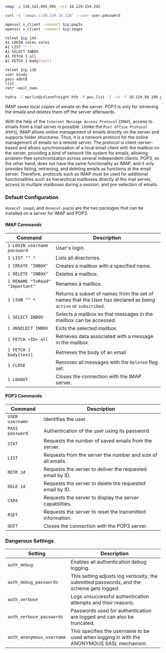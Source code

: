 ```bash
nmap -p 110,143,993,995 -sCV 10.129.154.242

curl -k 'imaps://10.129.14.128' --user user:p4ssw0rd

openssl s_client -connect $ip:pop3s
openssl s_client -connect $ip:imaps
```

```bash
telnet $ip 143
A1 LOGIN sales sales
A1 LIST "" *
A1 SELECT INBOX
A1 FETCH 1 all
A1 FETCH 1 body[text]
```

```bash
telnet $ip 110
user mindy 
pass adot8
list
retr <mail_num>
```

```bash
hydra -l marlin@inlanefreight.htb -P pws.list -I -vV -f 10.129.88.198 pop3
```
IMAP saves local copies of emails on the server. POP3 is only for retrieving the emails and deletes them off the server afterwards.

With the help of the `Internet Message Access Protocol` (`IMAP`), access to emails from a mail server is possible. Unlike the `Post Office Protocol` (`POP3`), IMAP allows online management of emails directly on the server and supports folder structures. Thus, it is a network protocol for the online management of emails on a remote server. The protocol is client-server-based and allows synchronization of a local email client with the mailbox on the server, providing a kind of network file system for emails, allowing problem-free synchronization across several independent clients. POP3, on the other hand, does not have the same functionality as IMAP, and it only provides listing, retrieving, and deleting emails as functions at the email server. Therefore, protocols such as IMAP must be used for additional functionalities such as hierarchical mailboxes directly at the mail server, access to multiple mailboxes during a session, and pre-selection of emails.

### Default Configuration
`dovecot-imapd`, and `dovecot-pop3d` are the two packages that can be installed on a server for IMAP and POP3.
#### IMAP Commands
| **Command**                     | **Description**                                                                                               |
| ------------------------------- | ------------------------------------------------------------------------------------------------------------- |
| `1 LOGIN username password`     | User's login.                                                                                                 |
| `1 LIST "" *`                   | Lists all directories.                                                                                        |
| `1 CREATE "INBOX"`              | Creates a mailbox with a specified name.                                                                      |
| `1 DELETE "INBOX"`              | Deletes a mailbox.                                                                                            |
| `1 RENAME "ToRead" "Important"` | Renames a mailbox.                                                                                            |
| `1 LSUB "" *`                   | Returns a subset of names from the set of names that the User has declared as being `active` or `subscribed`. |
| `1 SELECT INBOX`                | Selects a mailbox so that messages in the mailbox can be accessed.                                            |
| `1 UNSELECT INBOX`              | Exits the selected mailbox.                                                                                   |
| `1 FETCH <ID> all`              | Retrieves data associated with a message in the mailbox.                                                      |
| `1 FETCH 1 body[text]`          | Retrieves the body of an email                                                                                |
| `1 CLOSE`                       | Removes all messages with the `Deleted` flag set.                                                             |
| `1 LOGOUT`                      | Closes the connection with the IMAP server.                                                                   |
#### POP3 Commands
| **Command**     | **Description**                                             |
| --------------- | ----------------------------------------------------------- |
| `USER username` | Identifies the user.                                        |
| `PASS password` | Authentication of the user using its password.              |
| `STAT`          | Requests the number of saved emails from the server.        |
| `LIST`          | Requests from the server the number and size of all emails. |
| `RETR id`       | Requests the server to deliver the requested email by ID.   |
| `DELE id`       | Requests the server to delete the requested email by ID.    |
| `CAPA`          | Requests the server to display the server capabilities.     |
| `RSET`          | Requests the server to reset the transmitted information.   |
| `QUIT`          | Closes the connection with the POP3 server.                 |
### Dangerous Settings
|**Setting**|**Description**|
|---|---|
|`auth_debug`|Enables all authentication debug logging.|
|`auth_debug_passwords`|This setting adjusts log verbosity, the submitted passwords, and the scheme gets logged.|
|`auth_verbose`|Logs unsuccessful authentication attempts and their reasons.|
|`auth_verbose_passwords`|Passwords used for authentication are logged and can also be truncated.|
|`auth_anonymous_username`|This specifies the username to be used when logging in with the ANONYMOUS SASL mechanism.|
